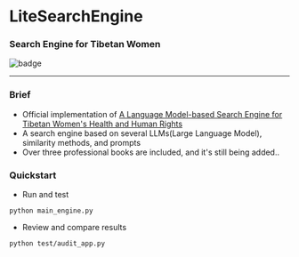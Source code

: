 # LiteSearchEngine
### Search Engine for Tibetan Women

![badge](https://imgs.shields.io/badge/test-OK-green)

---

### Brief 

- Official implementation of [A Language Model-based Search Engine for Tibetan Women's Health and Human Rights](http)
- A search engine based on several LLMs(Large Language Model), similarity methods, and prompts
- Over three professional books are included, and it's still being added..

### Quickstart

- Run and test
```commandline
python main_engine.py
```

- Review and compare results
```commandline
python test/audit_app.py
```